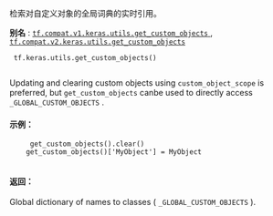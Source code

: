检索对自定义对象的全局词典的实时引用。

**别名** : [ `tf.compat.v1.keras.utils.get_custom_objects` ](/api_docs/python/tf/keras/utils/get_custom_objects), [ `tf.compat.v2.keras.utils.get_custom_objects` ](/api_docs/python/tf/keras/utils/get_custom_objects)

```
 tf.keras.utils.get_custom_objects()
 
```

Updating and clearing custom objects using  `custom_object_scope` is preferred, but  `get_custom_objects`  canbe used to directly access  `_GLOBAL_CUSTOM_OBJECTS` .

#### 示例：


```
     get_custom_objects().clear()
    get_custom_objects()['MyObject'] = MyObject
 
```

#### 返回：
Global dictionary of names to classes ( `_GLOBAL_CUSTOM_OBJECTS` ).

